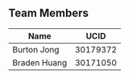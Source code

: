 ## Team Members

| Name         | UCID       |  
| ------------ | ------------ |
| Burton Jong  | 30179372 |
| Braden Huang | 30171050 |